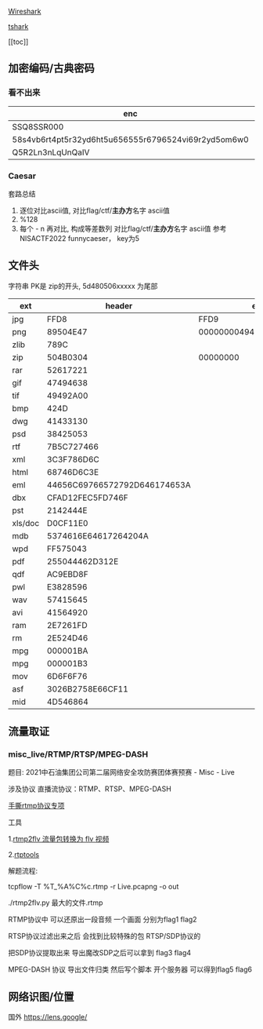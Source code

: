 [Wireshark](./wireshark.md)

[tshark](./tshark.md)

[[toc]]

## 加密编码/古典密码

### 看不出来

|                enc                 |             algorithm              |               plain                |
| ---------------------------------- | ---------------------------------- | ---------------------------------- |
|             SSQ8SSR000             |               rot13                |             FFD8FFE00              |
|58s4vb6rt4pt5r32yd6ht5u656555r6796524vi69r2yd5om6w0|[TwinHex](https://www.calcresult.com/misc/cyphers/twin-hex.html)| `flag{I_am_Guwanneme_servant_Gulf}`  |
|          Q5R2Ln3nLqUnQaIV          |            base64(itoa)            |            pwD_1s_h3re!            |


### Caesar

套路总结

1. 逐位对比ascii值, 对比flag/ctf/**主办方**名字 ascii值
2. %128
3. 每个 - n 再对比, 构成等差数列 对比flag/ctf/**主办方**名字 ascii值 参考 NISACTF2022 funnycaeser， key为5


## 文件头
字符串 PK是 zip的开头,  5d480506xxxxx 为尾部

|                ext                 |               header               |                end                 |
| ---------------------------------- | ---------------------------------- | ---------------------------------- |
|                jpg                 |              FFD8                  |              FFD9                  |
|                png                 |              89504E47              |      0000000049454E44AE426082      |
|                zlib                |              789C                  |                                    |
|                zip                 |              504B0304              |              00000000              |
|                rar                 |              52617221              |
|                gif                 |              47494638              |
|                tif                 |              49492A00              |
|                bmp                 |                424D                |
|                dwg                 |              41433130              |
|                psd                 |              38425053              |
|                rtf                 |             7B5C727466             |
|                xml                 |             3C3F786D6C             |
|                html                |             68746D6C3E             |
|                eml                 |    44656C69766572792D646174653A    |
|                dbx                 |          CFAD12FEC5FD746F          |
|                pst                 |              2142444E              |
|              xls/doc               |              D0CF11E0              |
|                mdb                 |        5374616E64617264204A        |
|                wpd                 |              FF575043              |
|                pdf                 |           255044462D312E           |
|                qdf                 |              AC9EBD8F              |
|                pwl                 |              E3828596              |
|                wav                 |              57415645              |
|                avi                 |              41564920              |
|                ram                 |              2E7261FD              |
|                 rm                 |              2E524D46              |
|                mpg                 |              000001BA              |
|                mpg                 |              000001B3              |
|                mov                 |              6D6F6F76              |
|                asf                 |          3026B2758E66CF11          |
|                mid                 |              4D546864              |



## 流量取证

### misc_live/RTMP/RTSP/MPEG-DASH

题目: 2021中石油集团公司第二届网络安全攻防赛团体赛预赛 - Misc - Live

涉及协议 直播流协议：RTMP、RTSP、MPEG-DASH

[手撕rtmp协议专项](https://mp.weixin.qq.com/mp/homepage?__biz=MzAwODM5OTM2Ng==&hid=7&sn=0192ad4506003b7b13d5efde0ff15312)

工具

1.[rtmp2flv 流量包转换为 flv 视频](https://github.com/quo/rtmp2flv)

2.[rtptools](https://github.com/irtlab/rtptools)

解题流程:

tcpflow -T %T_%A%C%c.rtmp -r Live.pcapng -o out

./rtmp2flv.py 最大的文件.rtmp

RTMP协议中 可以还原出一段音频 一个画面  分别为flag1  flag2  

RTSP协议过滤出来之后 会找到比较特殊的包  RTSP/SDP协议的  

把SDP协议提取出来  导出魔改SDP之后可以拿到 flag3  flag4 

MPEG-DASH 协议 导出文件归类  然后写个脚本  开个服务器  可以得到flag5 flag6

## 网络识图/位置

国外 https://lens.google/